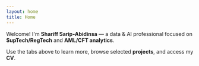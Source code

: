 ```yaml
---
layout: home
title: Home
---
```


Welcome! I'm **Shariff Sarip-Abidinsa** — a data & AI professional focused on **SupTech/RegTech** and **AML/CFT analytics**.

Use the tabs above to learn more, browse selected **projects**, and access my **CV**.
